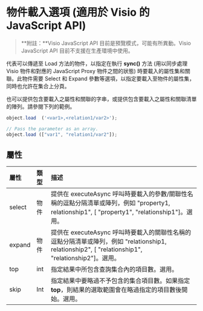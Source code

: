 # <a name="object-load-options-javascript-api-for-visio"></a>物件載入選項 (適用於 Visio 的 JavaScript API)

>**附註：**Visio JavaScript API 目前是預覽模式，可能有所異動。Visio JavaScript API 目前不支援在生產環境中使用。

代表可以傳遞至 Load 方法的物件，以指定在執行 **sync()** 方法 (用以同步處理 Visio 物件和對應的 JavaScript Proxy 物件之間的狀態) 時要載入的屬性集和關聯。此物件需要 Select 和 Expand 參數等選項，以指定要載入至物件的屬性集，同時也允許在集合上分頁。

也可以提供包含要載入之屬性和關聯的字串，或提供包含要載入之屬性和關聯清單的陣列。請參閱下列的範例。

```js
object.load  ('<var1>,<relation1/var2>');

// Pass the parameter as an array.
object.load (["var1", "relation1/var2"]);
```

## <a name="properties"></a>屬性

| 屬性	 | 類型	  | 描述 |
|:---------|:------|:------------|
|select    |物件 |提供在 executeAsync 呼叫時要載入的參數/關聯性名稱的逗點分隔清單或陣列，例如 "property1, relationship1", [ "property1", "relationship1"]。選用。|
|expand    |物件 |提供在 executeAsync 呼叫時要載入的關聯性名稱的逗點分隔清單或陣列，例如 "relationship1, relationship2", [ "relationship1", "relationship2"]。選用。|
|top       |int    |指定結果中所包含查詢集合內的項目數。選用。|
|skip      |Int    |指定結果中要略過不予包含的集合項目數。如果指定 **top**，則結果的選取範圍會在略過指定的項目數後開始。選用。|


